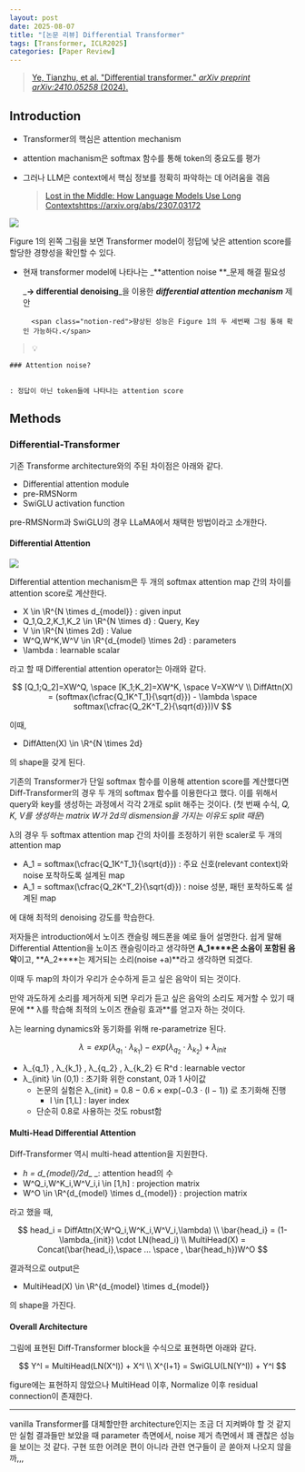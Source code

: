 ```yaml
---
layout: post
date: 2025-08-07
title: "[논문 리뷰] Differential Transformer"
tags: [Transformer, ICLR2025]
categories: [Paper Review]
---
```


> [Ye, Tianzhu, et al. "Differential transformer." ](https://arxiv.org/abs/2410.05258)[_arXiv preprint arXiv:2410.05258_](https://arxiv.org/abs/2410.05258)[ (2024).](https://arxiv.org/abs/2410.05258)



## Introduction

- Transformer의 핵심은 attention mechanism
- attention machanism은 softmax 함수를 통해 token의 중요도를 평가
- 그러나 LLM은 context에서 핵심 정보를 정확히 파악하는 데 어려움을 겪음

	> [Lost in the Middle: How Language Models Use Long Contextshttps://arxiv.org/abs/2307.03172](https://arxiv.org/abs/2307.03172)


![](https://prod-files-secure.s3.us-west-2.amazonaws.com/542b861c-36a8-4051-84e5-8804b6728dba/9083ea56-691a-4752-ae26-47f403431ac8/image.png?X-Amz-Algorithm=AWS4-HMAC-SHA256&X-Amz-Content-Sha256=UNSIGNED-PAYLOAD&X-Amz-Credential=ASIAZI2LB4662B6YIGJR%2F20250823%2Fus-west-2%2Fs3%2Faws4_request&X-Amz-Date=20250823T110032Z&X-Amz-Expires=3600&X-Amz-Security-Token=IQoJb3JpZ2luX2VjENL%2F%2F%2F%2F%2F%2F%2F%2F%2F%2FwEaCXVzLXdlc3QtMiJHMEUCIQCfEheghMRE4OXp94QNnwoo4En0KLA8P2qmUu8D3bqf9gIgJLo5QLfU1UtWMkdV4LnFFcMQOS%2F6qXH4rNEJEYAzld0q%2FwMIKxAAGgw2Mzc0MjMxODM4MDUiDNEMlvwHDSTHhnLxMyrcAy5TBMb90Kthj6IpKyXjtdk9%2F6O%2BlZW0hFauVdzUAtbVxCpbP991k09ISNLoY1t2z3hHL%2BF4JlFtXbcjZkZOuFe20DJ5Fg7j4VVyib4ZmFHvzIaNCQIeVl1DiX8r1h84Kd2rr5J4KP5Lb1zOCMtwQOWUJ5e6Yvy4LqlZ%2BZYz9C%2FaZch0imVTunn0tSAk60esisrcZhX0hmbCHvkRyH5kDBDIzQ90m9wK9UzT9gjN6yAGGOpVzSN4MIL9%2FOxNUqjHMH%2BYV88CfvatMrU0KMW%2B%2FR93560uYh%2B3hnU2z5MxRnpAuQmAOkrTMQ6NDKKUe9GrqZbgCLlECJIGir3sBMfWc1rIx0Q55WjKmObVXzB0wXKwhj%2Fz3rHrjQTlp%2BpxBMF9Z6vtNUQLeZh298%2BVeIh4x39V%2BeJNPjBGRfcDdsP%2F9gizYHv5s3dnwie6VQXEQNdQyoPXR5RR%2FXA0QKqwm7OJ8p7Te9mgqE4nE3%2FLdLLIEiVqri6ob40zeMVaTyqsNCondc8Qvuwq52d1L1AqCMc3BW4x9RjduvXn6pmBkUliz8XOSzRSiicvGhnXv7dSqY4rph87ZMBC%2B7GYfsEMaFJuXG7kspURB2PgjSk4GHHKX7Jgg0avvBP5tWj2WuI0MLigpsUGOqUB46GVlH3NzqDb3oPNefG5w5I1VmVKm3YjCdxWLDZHD3a2s3hYN9n34P8LP3w4%2BhLAA53AiKksbgi9eQUt9AJVI%2Bb%2FeDh8G4Tcl69%2BGybkyAsW0udt6zvQ35KIk3pkLEGMtxCqJDKSUA7AXzE9VIRfU25BZw0vyLrAZjdCCYkAkbh5qTohby0FYXoyKbrEGtgwCMKbJygt07N6GgiK0fjSmkDywPxz&X-Amz-Signature=832b2607bb62d7ad3f946c4b4fc0935519c5352fe1e22a97b23e64ef5f0be4af&X-Amz-SignedHeaders=host&x-amz-checksum-mode=ENABLED&x-id=GetObject)


Figure 1의 왼쪽 그림을 보면 Transformer model이 정답에 낮은 attention score를 할당한 경향성을 확인할 수 있다.

- 현재 transformer model에 나타나는 _**attention noise **_문제 해결 필요성

	_**→ differential denoising**_을 이용한 _**differential attention mechanism**_ 제안


		<span class="notion-red">향상된 성능은 Figure 1의 두 세번째 그림 통해 확인 가능하다.</span>


> 💡 


	### Attention noise?


	: 정답이 아닌 token들에 나타나는 attention score



## Methods



### Differential-Transformer


기존 Transforme architecture와의 주된 차이점은 아래와 같다.

- Differential attention module
- pre-RMSNorm
- SwiGLU activation function

pre-RMSNorm과 SwiGLU의 경우 LLaMA에서 채택한 방법이라고 소개한다.



#### Differential Attention


![](https://prod-files-secure.s3.us-west-2.amazonaws.com/542b861c-36a8-4051-84e5-8804b6728dba/116d70b2-1963-4810-9167-f4c7d8a06e8f/image.png?X-Amz-Algorithm=AWS4-HMAC-SHA256&X-Amz-Content-Sha256=UNSIGNED-PAYLOAD&X-Amz-Credential=ASIAZI2LB4662B6YIGJR%2F20250823%2Fus-west-2%2Fs3%2Faws4_request&X-Amz-Date=20250823T110032Z&X-Amz-Expires=3600&X-Amz-Security-Token=IQoJb3JpZ2luX2VjENL%2F%2F%2F%2F%2F%2F%2F%2F%2F%2FwEaCXVzLXdlc3QtMiJHMEUCIQCfEheghMRE4OXp94QNnwoo4En0KLA8P2qmUu8D3bqf9gIgJLo5QLfU1UtWMkdV4LnFFcMQOS%2F6qXH4rNEJEYAzld0q%2FwMIKxAAGgw2Mzc0MjMxODM4MDUiDNEMlvwHDSTHhnLxMyrcAy5TBMb90Kthj6IpKyXjtdk9%2F6O%2BlZW0hFauVdzUAtbVxCpbP991k09ISNLoY1t2z3hHL%2BF4JlFtXbcjZkZOuFe20DJ5Fg7j4VVyib4ZmFHvzIaNCQIeVl1DiX8r1h84Kd2rr5J4KP5Lb1zOCMtwQOWUJ5e6Yvy4LqlZ%2BZYz9C%2FaZch0imVTunn0tSAk60esisrcZhX0hmbCHvkRyH5kDBDIzQ90m9wK9UzT9gjN6yAGGOpVzSN4MIL9%2FOxNUqjHMH%2BYV88CfvatMrU0KMW%2B%2FR93560uYh%2B3hnU2z5MxRnpAuQmAOkrTMQ6NDKKUe9GrqZbgCLlECJIGir3sBMfWc1rIx0Q55WjKmObVXzB0wXKwhj%2Fz3rHrjQTlp%2BpxBMF9Z6vtNUQLeZh298%2BVeIh4x39V%2BeJNPjBGRfcDdsP%2F9gizYHv5s3dnwie6VQXEQNdQyoPXR5RR%2FXA0QKqwm7OJ8p7Te9mgqE4nE3%2FLdLLIEiVqri6ob40zeMVaTyqsNCondc8Qvuwq52d1L1AqCMc3BW4x9RjduvXn6pmBkUliz8XOSzRSiicvGhnXv7dSqY4rph87ZMBC%2B7GYfsEMaFJuXG7kspURB2PgjSk4GHHKX7Jgg0avvBP5tWj2WuI0MLigpsUGOqUB46GVlH3NzqDb3oPNefG5w5I1VmVKm3YjCdxWLDZHD3a2s3hYN9n34P8LP3w4%2BhLAA53AiKksbgi9eQUt9AJVI%2Bb%2FeDh8G4Tcl69%2BGybkyAsW0udt6zvQ35KIk3pkLEGMtxCqJDKSUA7AXzE9VIRfU25BZw0vyLrAZjdCCYkAkbh5qTohby0FYXoyKbrEGtgwCMKbJygt07N6GgiK0fjSmkDywPxz&X-Amz-Signature=520f0ff795e03c253d21008e6cb562608fe909fea2204525019ed18b881d869a&X-Amz-SignedHeaders=host&x-amz-checksum-mode=ENABLED&x-id=GetObject)


Differential attention mechanism은 두 개의 softmax attention map 간의 차이를 attention score로 계산한다.

- X \in \R^{N \times d\_{model}} : given input
- Q\_1,Q\_2,K\_1,K\_2 \in \R^{N \times d} : Query, Key
- V \in \R^{N \times 2d} : Value
- W^Q,W^K,W^V \in \R^{d\_{model} \times 2d} : parameters
- \lambda : learnable scalar

라고 할 때 Differential attention operator는 아래와 같다.


$$
[Q_1;Q_2]=XW^Q, \space [K_1;K_2]=XW^K, \space V=XW^V \\
DiffAttn(X) = (softmax(\cfrac{Q_1K^T_1}{\sqrt{d}}) - \lambda \space softmax(\cfrac{Q_2K^T_2}{\sqrt{d}}))V
$$


이때,

- DiffAtten(X) \in \R^{N \times 2d}

의 shape을 갖게 된다.


기존의 Transformer가 단일 softmax 함수를 이용해 attention score를 계산했다면 Diff-Transformer의 경우 두 개의 softmax 함수를 이용한다고 했다. 이를 위해서 query와 key를 생성하는 과정에서 각각 2개로 split 해주는 것이다. <span class="notion-red">(첫 번째 수식, </span><span class="notion-red">_Q, K, V를 생성하는 matrix W가 2d의 dismension을 가지는 이유도 split 때문_</span><span class="notion-red">)</span>


 λ의 경우 두 softmax attention map 간의 차이를 조정하기 위한 scaler로 두 개의 attention map

- A\_1 = softmax(\cfrac{Q\_1K^T\_1}{\sqrt{d}}) : 주요 신호(relevant context)와 noise 포착하도록 설계된 map
- A\_1 = softmax(\cfrac{Q\_2K^T\_2}{\sqrt{d}}) : noise 성분, 패턴 포착하도록 설계된 map 

에 대해 최적의 denoising 강도를 학습한다.


저자들은 introduction에서 노이즈 캔슬링 헤드폰을 예로 들어 설명한다. 쉽게 말해 Differential Attention을 노이즈 캔슬링이라고 생각하면 **A\_1****은 소음이 포함된 음악**이고, **A\_2****는 제거되는 소리(noise +a)**라고 생각하면 되겠다. 


이때 두 map의 차이가 우리가 순수하게 듣고 싶은 음악이 되는 것이다. 


만약 과도하게 소리를 제거하게 되면 우리가 듣고 싶은 음악의 소리도 제거할 수 있기 때문에 ** λ를 학습해 최적의 노이즈 캔슬링 효과**를 얻고자 하는 것이다.


λ는 learning dynamics와 동기화를 위해 re-parametrize 된다.


$$
\lambda = exp(\lambda_{q_1} \cdot \lambda_{k_1}) - exp(\lambda_{q_2} \cdot \lambda_{k_2}) + \lambda_{init}
$$

- λ\_{q\_1} , λ\_{k\_1} , λ\_{q\_2} , λ\_{k\_2} ∈ R^d : learnable vector
- λ\_{init} \in (0,1) : 초기화 위한 constant, 0과 1 사이값
	- 논문의 실험은 λ\_{init} = 0.8 − 0.6 × exp(−0.3 · (l − 1)) 로 초기화해 진행
		- l \in [1,L] : layer index
	- 단순히 0.8로 사용하는 것도 robust함


#### **Multi-Head Differential Attention**


Diff-Transformer 역시 multi-head attention을 지원한다.

- _h = d\_{model}/2d__ _: attention head의 수
- W^Q\_i,W^K\_i,W^V\_i,i \in [1,h] : projection matrix
- W^O \in \R^{d\_{model} \times d\_{model}} : projection matrix

라고 했을 때,


$$
head_i = DiffAttn(X;W^Q_i,W^K_i,W^V_i,\lambda) \\
\bar{head_i} = (1-\lambda_{init}) \cdot LN(head_i) \\
MultiHead(X) = Concat(\bar{head_i},\space ... \space , \bar{head_h})W^O
$$


결과적으로 output은

- MultiHead(X) \in \R^{d\_{model} \times d\_{model}}

의 shape을 가진다.



#### Overall Architecture


그림에 표현된 Diff-Transformer block을 수식으로 표현하면 아래와 같다.


$$
Y^l = MultiHead(LN(X^l)) + X^l \\
X^{l+1} = SwiGLU(LN(Y^l)) + Y^l
$$


figure에는 표현하지 않았으나 MultiHead 이후, Normalize 이후 residual connection이 존재한다.


---


vanilla Transformer를 대체할만한 architecture인지는 조금 더 지켜봐야 할 것 같지만 실험 결과들만 보았을 때 parameter 측면에서, noise 제거 측면에서 꽤 괜찮은 성능을 보이는 것 같다. 구현 또한 어려운 편이 아니라 관련 연구들이 곧 쏟아져 나오지 않을까,,,

